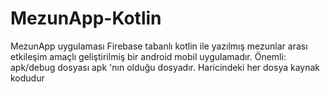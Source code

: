 # MezunApp-Kotlin
MezunApp uygulaması Firebase tabanlı kotlin ile yazılmış mezunlar arası etkileşim amaçlı geliştirilmiş bir android mobil uygulamadır. 
Önemli: apk/debug dosyası apk 'nın olduğu dosyadır. Haricindeki her dosya kaynak kodudur
